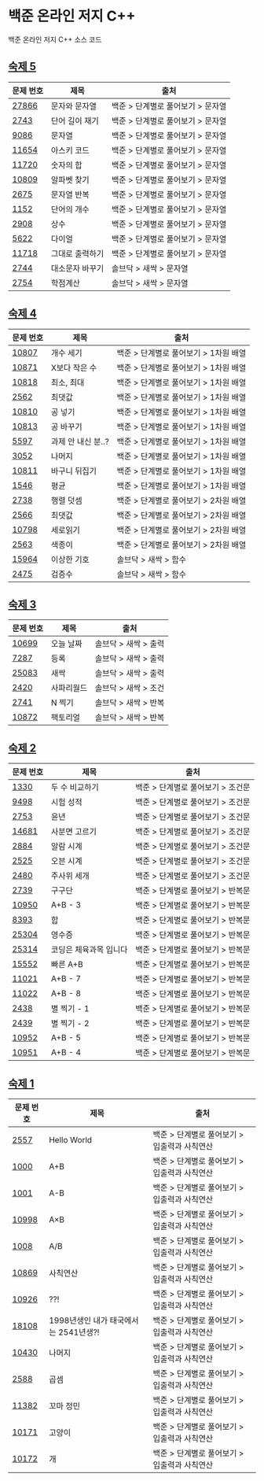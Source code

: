# 백준 온라인 저지 C++

백준 온라인 저지 C++ 소스 코드

## [숙제 5](https://www.acmicpc.net/group/workbook/view/21235/71747)

| 문제 번호                      | 제목            | 출처                              |
| ------------------------------ | --------------- | --------------------------------- |
| [27866](27xxx/27866/27866.cpp) | 문자와 문자열   | 백준 > 단계별로 풀어보기 > 문자열 |
| [2743](02xxx/02743/02743.cpp)  | 단어 길이 재기  | 백준 > 단계별로 풀어보기 > 문자열 |
| [9086](09xxx/09086/09086.cpp)  | 문자열          | 백준 > 단계별로 풀어보기 > 문자열 |
| [11654](11xxx/11654/11654.cpp) | 아스키 코드     | 백준 > 단계별로 풀어보기 > 문자열 |
| [11720](11xxx/11720/11720.cpp) | 숫자의 합       | 백준 > 단계별로 풀어보기 > 문자열 |
| [10809](10xxx/10809/10809.cpp) | 알파벳 찾기     | 백준 > 단계별로 풀어보기 > 문자열 |
| [2675](02xxx/02675/02675.cpp)  | 문자열 반복     | 백준 > 단계별로 풀어보기 > 문자열 |
| [1152](01xxx/01152/01152.cpp)  | 단어의 개수     | 백준 > 단계별로 풀어보기 > 문자열 |
| [2908](02xxx/02908/02908.cpp)  | 상수            | 백준 > 단계별로 풀어보기 > 문자열 |
| [5622](05xxx/05622/05622.cpp)  | 다이얼          | 백준 > 단계별로 풀어보기 > 문자열 |
| [11718](11xxx/11718/11718.cpp) | 그대로 출력하기 | 백준 > 단계별로 풀어보기 > 문자열 |
| [2744](02xxx/02744/02744.cpp)  | 대소문자 바꾸기 | 솔브닥 > 새싹 > 문자열            |
| [2754](02xxx/02754/02754.cpp)  | 학점계산        | 솔브닥 > 새싹 > 문자열            |

## [숙제 4](https://www.acmicpc.net/group/workbook/view/21235/71746)

| 문제 번호                      | 제목               | 출처                                  |
| ------------------------------ | ------------------ | ------------------------------------- |
| [10807](10xxx/10807/10807.cpp) | 개수 세기          | 백준 > 단계별로 풀어보기 > 1차원 배열 |
| [10871](10xxx/10871/10871.cpp) | X보다 작은 수      | 백준 > 단계별로 풀어보기 > 1차원 배열 |
| [10818](10xxx/10818/10818.cpp) | 최소, 최대         | 백준 > 단계별로 풀어보기 > 1차원 배열 |
| [2562](02xxx/02562/02562.cpp)  | 최댓값             | 백준 > 단계별로 풀어보기 > 1차원 배열 |
| [10810](10xxx/10810/10810.cpp) | 공 넣기            | 백준 > 단계별로 풀어보기 > 1차원 배열 |
| [10813](10xxx/10813/10813.cpp) | 공 바꾸기          | 백준 > 단계별로 풀어보기 > 1차원 배열 |
| [5597](05xxx/05597/05597.cpp)  | 과제 안 내신 분..? | 백준 > 단계별로 풀어보기 > 1차원 배열 |
| [3052](03xxx/03052/03052.cpp)  | 나머지             | 백준 > 단계별로 풀어보기 > 1차원 배열 |
| [10811](10xxx/10811/10811.cpp) | 바구니 뒤집기      | 백준 > 단계별로 풀어보기 > 1차원 배열 |
| [1546](01xxx/01546/01546.cpp)  | 평균               | 백준 > 단계별로 풀어보기 > 1차원 배열 |
| [2738](02xxx/02738/02738.cpp)  | 행렬 덧셈          | 백준 > 단계별로 풀어보기 > 2차원 배열 |
| [2566](02xxx/02566/02566.cpp)  | 최댓값             | 백준 > 단계별로 풀어보기 > 2차원 배열 |
| [10798](10xxx/10798/10798.cpp) | 세로읽기           | 백준 > 단계별로 풀어보기 > 2차원 배열 |
| [2563](02xxx/02563/02563.cpp)  | 색종이             | 백준 > 단계별로 풀어보기 > 2차원 배열 |
| [15964](15xxx/15964/15964.cpp) | 이상한 기호        | 솔브닥 > 새싹 > 함수                  |
| [2475](02xxx/02475/02475.cpp)  | 검증수             | 솔브닥 > 새싹 > 함수                  |

## [숙제 3](https://www.acmicpc.net/group/workbook/view/21235/71745)

| 문제 번호                      | 제목       | 출처                 |
| ------------------------------ | ---------- | -------------------- |
| [10699](10xxx/10699/10699.cpp) | 오늘 날짜  | 솔브닥 > 새싹 > 출력 |
| [7287](07xxx/07287/07287.cpp)  | 등록       | 솔브닥 > 새싹 > 출력 |
| [25083](25xxx/25083/25083.cpp) | 새싹       | 솔브닥 > 새싹 > 출력 |
| [2420](02xxx/02420/02420.cpp)  | 사파리월드 | 솔브닥 > 새싹 > 조건 |
| [2741](02xxx/02741/02741.cpp)  | N 찍기     | 솔브닥 > 새싹 > 반복 |
| [10872](10xxx/10872/10872.cpp) | 팩토리얼   | 솔브닥 > 새싹 > 반복 |

## [숙제 2](https://www.acmicpc.net/group/workbook/view/21235/71744)

| 문제 번호                      | 제목                   | 출처                              |
| ------------------------------ | ---------------------- | --------------------------------- |
| [1330](01xxx/01330/01330.cpp)  | 두 수 비교하기         | 백준 > 단계별로 풀어보기 > 조건문 |
| [9498](09xxx/09498/09498.cpp)  | 시험 성적              | 백준 > 단계별로 풀어보기 > 조건문 |
| [2753](02xxx/02753/02753.cpp)  | 윤년                   | 백준 > 단계별로 풀어보기 > 조건문 |
| [14681](14xxx/14681/14681.cpp) | 사분면 고르기          | 백준 > 단계별로 풀어보기 > 조건문 |
| [2884](02xxx/02884/02884.cpp)  | 알람 시계              | 백준 > 단계별로 풀어보기 > 조건문 |
| [2525](02xxx/02525/02525.cpp)  | 오븐 시계              | 백준 > 단계별로 풀어보기 > 조건문 |
| [2480](02xxx/02480/02480.cpp)  | 주사위 세개            | 백준 > 단계별로 풀어보기 > 조건문 |
| [2739](02xxx/02739/02739.cpp)  | 구구단                 | 백준 > 단계별로 풀어보기 > 반복문 |
| [10950](10xxx/10950/10950.cpp) | A+B - 3                | 백준 > 단계별로 풀어보기 > 반복문 |
| [8393](08xxx/08393/08393.cpp)  | 합                     | 백준 > 단계별로 풀어보기 > 반복문 |
| [25304](25xxx/25304/25304.cpp) | 영수증                 | 백준 > 단계별로 풀어보기 > 반복문 |
| [25314](25xxx/25314/25314.cpp) | 코딩은 체육과목 입니다 | 백준 > 단계별로 풀어보기 > 반복문 |
| [15552](15xxx/15552/15552.cpp) | 빠른 A+B               | 백준 > 단계별로 풀어보기 > 반복문 |
| [11021](11xxx/11021/11021.cpp) | A+B - 7                | 백준 > 단계별로 풀어보기 > 반복문 |
| [11022](11xxx/11022/11022.cpp) | A+B - 8                | 백준 > 단계별로 풀어보기 > 반복문 |
| [2438](02xxx/02438/02438.cpp)  | 별 찍기 - 1            | 백준 > 단계별로 풀어보기 > 반복문 |
| [2439](02xxx/02439/02439.cpp)  | 별 찍기 - 2            | 백준 > 단계별로 풀어보기 > 반복문 |
| [10952](10xxx/10952/10952.cpp) | A+B - 5                | 백준 > 단계별로 풀어보기 > 반복문 |
| [10951](10xxx/10951/10951.cpp) | A+B - 4                | 백준 > 단계별로 풀어보기 > 반복문 |

## [숙제 1](https://www.acmicpc.net/group/workbook/view/21235/71743)

| 문제 번호                      | 제목                                  | 출처                                         |
| ------------------------------ | ------------------------------------- | -------------------------------------------- |
| [2557](02xxx/02557/02557.cpp)  | Hello World                           | 백준 > 단계별로 풀어보기 > 입출력과 사칙연산 |
| [1000](01xxx/01000/01000.cpp)  | A+B                                   | 백준 > 단계별로 풀어보기 > 입출력과 사칙연산 |
| [1001](01xxx/01001/01001.cpp)  | A-B                                   | 백준 > 단계별로 풀어보기 > 입출력과 사칙연산 |
| [10998](10xxx/10998/10998.cpp) | A×B                                   | 백준 > 단계별로 풀어보기 > 입출력과 사칙연산 |
| [1008](01xxx/01008/01008.cpp)  | A/B                                   | 백준 > 단계별로 풀어보기 > 입출력과 사칙연산 |
| [10869](10xxx/10869/10869.cpp) | 사칙연산                              | 백준 > 단계별로 풀어보기 > 입출력과 사칙연산 |
| [10926](10xxx/10926/10926.cpp) | ??!                                   | 백준 > 단계별로 풀어보기 > 입출력과 사칙연산 |
| [18108](18xxx/18108/18108.cpp) | 1998년생인 내가 태국에서는 2541년생?! | 백준 > 단계별로 풀어보기 > 입출력과 사칙연산 |
| [10430](10xxx/10430/10430.cpp) | 나머지                                | 백준 > 단계별로 풀어보기 > 입출력과 사칙연산 |
| [2588](02xxx/02588/02588.cpp)  | 곱셈                                  | 백준 > 단계별로 풀어보기 > 입출력과 사칙연산 |
| [11382](11xxx/11382/11382.cpp) | 꼬마 정민                             | 백준 > 단계별로 풀어보기 > 입출력과 사칙연산 |
| [10171](10xxx/10171/10171.cpp) | 고양이                                | 백준 > 단계별로 풀어보기 > 입출력과 사칙연산 |
| [10172](10xxx/10172/10172.cpp) | 개                                    | 백준 > 단계별로 풀어보기 > 입출력과 사칙연산 |
